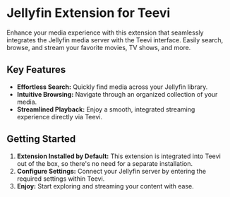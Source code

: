 # Jellyfin Extension for Teevi

Enhance your media experience with this extension that seamlessly integrates the Jellyfin media server with the Teevi interface. Easily search, browse, and stream your favorite movies, TV shows, and more.

## Key Features

- **Effortless Search:** Quickly find media across your Jellyfin library.
- **Intuitive Browsing:** Navigate through an organized collection of your media.
- **Streamlined Playback:** Enjoy a smooth, integrated streaming experience directly via Teevi.

## Getting Started

1. **Extension Installed by Default:** This extension is integrated into Teevi out of the box, so there's no need for a separate installation.
2. **Configure Settings:** Connect your Jellyfin server by entering the required settings within Teevi.
3. **Enjoy:** Start exploring and streaming your content with ease.
